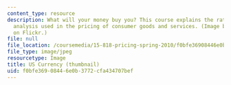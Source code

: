 ```yaml
---
content_type: resource
description: What will your money buy you? This course explains the rationale and
  analysis used in the pricing of consumer goods and services. (Image by Daniel Borman
  on Flickr.)
file: null
file_location: /coursemedia/15-818-pricing-spring-2010/f0bfe36908446e0b3772cfa434707bef_15-818s10-th.jpg
file_type: image/jpeg
resourcetype: Image
title: US Currency (thumbnail)
uid: f0bfe369-0844-6e0b-3772-cfa434707bef
---
```

